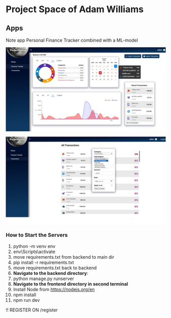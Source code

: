 # Project Space of Adam Williams

## Apps
Note app
Personal Finance Tracker combined with a ML-model

![App Screenshot](frontend/src/assets/finance-demo.png)

![App Screenshot](frontend/src/assets/finance-demo2.png)

### How to Start the Servers
1. python -m venv env
2. env\Scripts\activate
3. move requirements.txt from backend to main dir
4. pip install -r requirements.txt
5. move requirements.txt back to backend
6. **Navigate to the backend directory**:
7. python manage.py runserver
8. **Navigate to the frontend directory in second terminal**
9. Install Node from https://nodejs.org/en
10. npm install
11. npm run dev

!! REGISTER ON /register